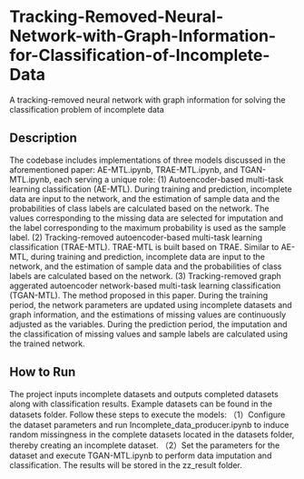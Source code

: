 # Tracking-Removed-Neural-Network-with-Graph-Information-for-Classification-of-Incomplete-Data
A tracking-removed neural network with graph information for solving the classification problem of incomplete data

## Description
The codebase includes implementations of three models discussed in the aforementioned paper: AE-MTL.ipynb, TRAE-MTL.ipynb, and TGAN-MTL.ipynb, each serving a unique role:
(1) Autoencoder-based multi-task learning classification (AE-MTL). During training and prediction, incomplete data are input to the network, and the estimation of sample data and the probabilities of class labels are calculated based on the network. The values corresponding to the missing data are selected for imputation and the label corresponding to the maximum probability is used as the sample label.
(2) Tracking-removed autoencoder-based multi-task learning classification (TRAE-MTL). TRAE-MTL is built based on TRAE. Similar to AE-MTL, during training and prediction, incomplete data are input to the network, and the estimation of sample data and the probabilities of class labels are calculated based on the network.
(3) Tracking-removed graph aggerated autoencoder network-based multi-task learning classification (TGAN-MTL). The method proposed in this paper. During the training period, the network parameters are updated using incomplete datasets and graph information, and the estimations of missing values are continuously adjusted as the variables. During the prediction period, the imputation and the classification of missing values and sample labels are calculated using the trained network.

## How to Run
The project inputs incomplete datasets and outputs completed datasets along with classification results. Example datasets can be found in the datasets folder. Follow these steps to execute the models:
（1）Configure the dataset parameters and run Incomplete_data_producer.ipynb to induce random missingness in the complete datasets located in the datasets folder, thereby creating an incomplete dataset.
（2）Set the parameters for the dataset and execute TGAN-MTL.ipynb to perform data imputation and classification. The results will be stored in the zz_result folder.
